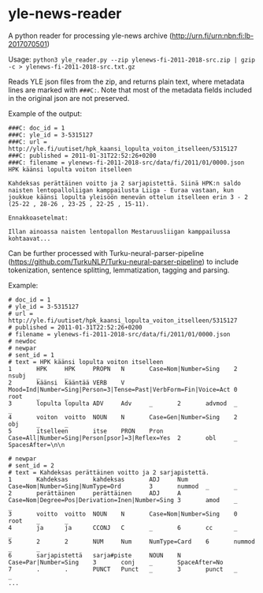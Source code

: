 # yle-news-reader
A python reader for processing yle-news archive (http://urn.fi/urn:nbn:fi:lb-2017070501)

Usage: `python3 yle_reader.py --zip ylenews-fi-2011-2018-src.zip | gzip -c > ylenews-fi-2011-2018-src.txt.gz`

Reads YLE json files from the zip, and returns plain text, where metadata lines are marked with `###C:`. Note that most of the metadata fields included in the original json are not preserved.

Example of the output:
```
###C: doc_id = 1
###C: yle_id = 3-5315127
###C: url = http://yle.fi/uutiset/hpk_kaansi_lopulta_voiton_itselleen/5315127
###C: published = 2011-01-31T22:52:26+0200
###C: filename = ylenews-fi-2011-2018-src/data/fi/2011/01/0000.json
HPK käänsi lopulta voiton itselleen

Kahdeksas perättäinen voitto ja 2 sarjapistettä. Siinä HPK:n saldo naisten lentopalloliigan kamppailusta Liiga - Euraa vastaan, kun joukkue käänsi lopulta yleisöön menevän ottelun itselleen erin 3 - 2 (25-22 , 28-26 , 23-25 , 22-25 , 15-11).

Ennakkoasetelmat:

Illan ainoassa naisten lentopallon Mestaruusliigan kamppailussa kohtaavat...
```

Can be further processed with Turku-neural-parser-pipeline (https://github.com/TurkuNLP/Turku-neural-parser-pipeline) to include tokenization, sentence splitting, lemmatization, tagging and parsing.

Example:
```
# doc_id = 1
# yle_id = 3-5315127
# url = http://yle.fi/uutiset/hpk_kaansi_lopulta_voiton_itselleen/5315127
# published = 2011-01-31T22:52:26+0200
# filename = ylenews-fi-2011-2018-src/data/fi/2011/01/0000.json
# newdoc
# newpar
# sent_id = 1
# text = HPK käänsi lopulta voiton itselleen
1       HPK     HPK     PROPN   N       Case=Nom|Number=Sing    2       nsubj   _       _
2       käänsi  kääntää VERB    V       Mood=Ind|Number=Sing|Person=3|Tense=Past|VerbForm=Fin|Voice=Act 0       root    _       _
3       lopulta lopulta ADV     Adv     _       2       advmod  _       _
4       voiton  voitto  NOUN    N       Case=Gen|Number=Sing    2       obj     _       _
5       itselleen       itse    PRON    Pron    Case=All|Number=Sing|Person[psor]=3|Reflex=Yes  2       obl     _       SpacesAfter=\n\n

# newpar
# sent_id = 2
# text = Kahdeksas perättäinen voitto ja 2 sarjapistettä.
1       Kahdeksas       kahdeksas       ADJ     Num     Case=Nom|Number=Sing|NumType=Ord        3       nummod  _       _
2       perättäinen     perättäinen     ADJ     A       Case=Nom|Degree=Pos|Derivation=Inen|Number=Sing 3       amod    _       _
3       voitto  voitto  NOUN    N       Case=Nom|Number=Sing    0       root    _       _
4       ja      ja      CCONJ   C       _       6       cc      _       _
5       2       2       NUM     Num     NumType=Card    6       nummod  _       _
6       sarjapistettä   sarja#piste     NOUN    N       Case=Par|Number=Sing    3       conj    _       SpaceAfter=No
7       .       .       PUNCT   Punct   _       3       punct   _       _
...
```
